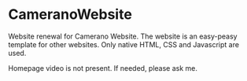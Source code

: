 # CameranoWebsite

Website renewal for Camerano Website. The website is an easy-peasy template for other websites. Only native HTML, CSS and Javascript are used.

Homepage video is not present. If needed, please ask me.
